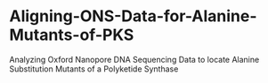 # Aligning-ONS-Data-for-Alanine-Mutants-of-PKS
Analyzing Oxford Nanopore DNA Sequencing Data to locate Alanine Substitution Mutants of a Polyketide Synthase
